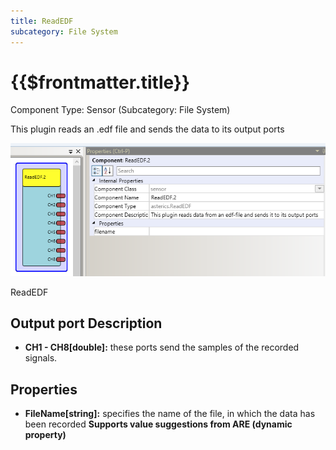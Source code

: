 ```yaml
---
title: ReadEDF
subcategory: File System
---
```


# {{$frontmatter.title}}

Component Type: Sensor (Subcategory: File System)

This plugin reads an .edf file and sends the data to its output ports

![Screenshot: ReadEDF plugin](./img/readedf.png "Screenshot: ReadEDF plugin")

ReadEDF

## Output port Description

- **CH1 - CH8\[double\]:** these ports send the samples of the recorded signals.

## Properties

- **FileName\[string\]:** specifies the name of the file, in which the data has been recorded **Supports value suggestions from ARE (dynamic property)**
